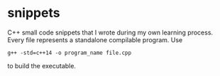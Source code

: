 # snippets

C++ small code snippets that I wrote during my own learning process. 
Every file represents a standalone compilable program. Use

    g++ -std=c++14 -o program_name file.cpp

to build the executable.
